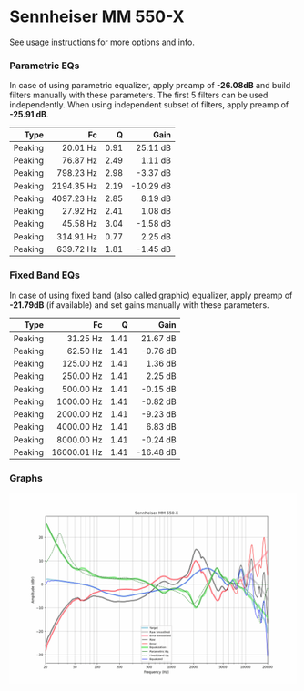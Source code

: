 # Sennheiser MM 550-X
See [usage instructions](https://github.com/jaakkopasanen/AutoEq#usage) for more options and info.

### Parametric EQs
In case of using parametric equalizer, apply preamp of **-26.08dB** and build filters manually
with these parameters. The first 5 filters can be used independently.
When using independent subset of filters, apply preamp of **-25.91 dB**.

| Type    | Fc         |    Q | Gain      |
|--------:|-----------:|-----:|----------:|
| Peaking | 20.01 Hz   | 0.91 | 25.11 dB  |
| Peaking | 76.87 Hz   | 2.49 | 1.11 dB   |
| Peaking | 798.23 Hz  | 2.98 | -3.37 dB  |
| Peaking | 2194.35 Hz | 2.19 | -10.29 dB |
| Peaking | 4097.23 Hz | 2.85 | 8.19 dB   |
| Peaking | 27.92 Hz   | 2.41 | 1.08 dB   |
| Peaking | 45.58 Hz   | 3.04 | -1.58 dB  |
| Peaking | 314.91 Hz  | 0.77 | 2.25 dB   |
| Peaking | 639.72 Hz  | 1.81 | -1.45 dB  |

### Fixed Band EQs
In case of using fixed band (also called graphic) equalizer, apply preamp of **-21.79dB**
(if available) and set gains manually with these parameters.

| Type    | Fc          |    Q | Gain      |
|--------:|------------:|-----:|----------:|
| Peaking | 31.25 Hz    | 1.41 | 21.67 dB  |
| Peaking | 62.50 Hz    | 1.41 | -0.76 dB  |
| Peaking | 125.00 Hz   | 1.41 | 1.36 dB   |
| Peaking | 250.00 Hz   | 1.41 | 2.25 dB   |
| Peaking | 500.00 Hz   | 1.41 | -0.15 dB  |
| Peaking | 1000.00 Hz  | 1.41 | -0.82 dB  |
| Peaking | 2000.00 Hz  | 1.41 | -9.23 dB  |
| Peaking | 4000.00 Hz  | 1.41 | 6.83 dB   |
| Peaking | 8000.00 Hz  | 1.41 | -0.24 dB  |
| Peaking | 16000.01 Hz | 1.41 | -16.48 dB |

### Graphs
![](./Sennheiser%20MM%20550-X.png)